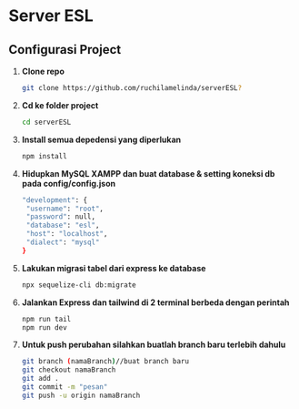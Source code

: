 # Server ESL

## Configurasi Project

1. **Clone repo**

   ```bash
   git clone https://github.com/ruchilamelinda/serverESL?
   ```

2. **Cd ke folder project**

   ```bash
   cd serverESL
   ```

3. **Install semua depedensi yang diperlukan**

   ```bash
   npm install
   ```

4. **Hidupkan MySQL XAMPP dan buat database & setting koneksi db pada config/config.json**

   ```bash
   "development": {
    "username": "root",
    "password": null,
    "database": "esl",
    "host": "localhost",
    "dialect": "mysql"
   }
   ```

5. **Lakukan migrasi tabel dari express ke database**

   ```bash
   npx sequelize-cli db:migrate
   ```

6. **Jalankan Express dan tailwind di 2 terminal berbeda dengan perintah**

    ```bash
   npm run tail
   npm run dev
   ```

7. **Untuk push perubahan silahkan buatlah branch baru terlebih dahulu**

   ```bash
   git branch (namaBranch)//buat branch baru
   git checkout namaBranch
   git add .
   git commit -m "pesan"
   git push -u origin namaBranch
   ```
